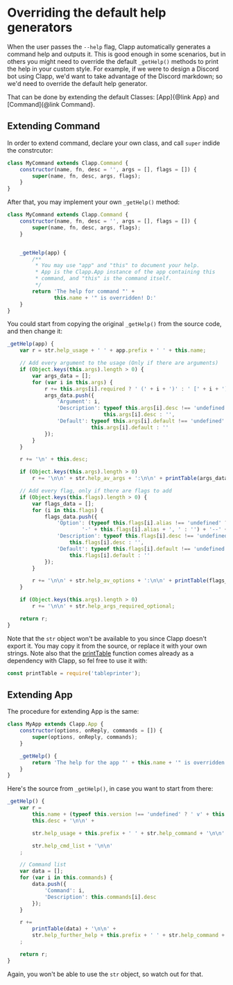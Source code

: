 # Overriding the default help generators

When the user passes the `--help` flag, Clapp automatically generates a command help and outputs it. This is good enough in some scenarios, but in others you might need to override the default `_getHelp()` methods to print the help in your custom style. For example, if we were to design a Discord bot using Clapp, we'd want to take advantage of the Discord markdown; so we'd need to override the default help generator.

That can be done by extending the default Classes: [App]{@link App} and [Command]{@link Command}.

## Extending Command

In order to extend command, declare your own class, and call `super` indide the constrcutor:

```js
class MyCommand extends Clapp.Command {
	constructor(name, fn, desc = '', args = [], flags = []) {
		super(name, fn, desc, args, flags);
	}
}
```

After that, you may implement your own `_getHelp()` method:

```js
class MyCommand extends Clapp.Command {
	constructor(name, fn, desc = '', args = [], flags = []) {
		super(name, fn, desc, args, flags);
	}


	_getHelp(app) {
		/**
		 * You may use "app" and "this" to document your help.
		 * App is the Clapp.App instance of the app containing this
		 * command, and "this" is the command itself.
		 */
		return 'The help for command "' +
		       this.name + '" is overridden! D:'
	}
}
```

You could start from copying the original `_getHelp()` from the source code, and then change it:

```js
_getHelp(app) {
	var r = str.help_usage + ' ' + app.prefix + ' ' + this.name;

	// Add every argument to the usage (Only if there are arguments)
	if (Object.keys(this.args).length > 0) {
		var args_data = [];
		for (var i in this.args) {
			r += this.args[i].required ? ' (' + i + ')' : ' [' + i + ']';
			args_data.push({
				'Argument': i,
				'Description': typeof this.args[i].desc !== 'undefined' ?
					           this.args[i].desc : '',
				'Default': typeof this.args[i].default !== 'undefined' ?
					       this.args[i].default : ''
			});
		}
	}

	r += '\n' + this.desc;

	if (Object.keys(this.args).length > 0)
		r += '\n\n' + str.help_av_args + ':\n\n' + printTable(args_data);

	// Add every flag, only if there are flags to add
	if (Object.keys(this.flags).length > 0) {
		var flags_data = [];
		for (i in this.flags) {
			flags_data.push({
				'Option': (typeof this.flags[i].alias !== 'undefined' ?
				        '-' + this.flags[i].alias + ', ' : '') + '--' + i,
				'Description': typeof this.flags[i].desc !== 'undefined' ?
					this.flags[i].desc : '',
				'Default': typeof this.flags[i].default !== 'undefined' ?
					this.flags[i].default : ''
			});
		}

		r += '\n\n' + str.help_av_options + ':\n\n' + printTable(flags_data);
	}

	if (Object.keys(this.args).length > 0)
		r += '\n\n' + str.help_args_required_optional;

	return r;
}
```

Note that the `str` object won't be available to you since Clapp doesn't export it. You may copy it from the source, or replace it with your own strings. Note also that the [printTable](https://www.npmjs.com/package/tableprinter) function comes already as a dependency with Clapp, so fel free to use it with:

```js
const printTable = require('tableprinter');
```

## Extending App

The procedure for extending App is the same:

```js
class MyApp extends Clapp.App {
	constructor(options, onReply, commands = []) {
		super(options, onReply, commands);
	}

	_getHelp() {
		return 'The help for the app "' + this.name + '" is overridden! D:';
	}
}
```

Here's the source from `_getHelp()`, in case you want to start from there:

```js
_getHelp() {
	var r =
		this.name + (typeof this.version !== 'undefined' ? ' v' + this.version : '') + '\n' +
		this.desc + '\n\n' +

		str.help_usage + this.prefix + ' ' + str.help_command + '\n\n' +

		str.help_cmd_list + '\n\n'
	;

	// Command list
	var data = [];
	for (var i in this.commands) {
		data.push({
			'Command': i,
			'Description': this.commands[i].desc
		});
	}

	r +=
		printTable(data) + '\n\n' +
		str.help_further_help + this.prefix + ' ' + str.help_command + ' --help'
	;

	return r;
}
```

Again, you won't be able to use the `str` object, so watch out for that.